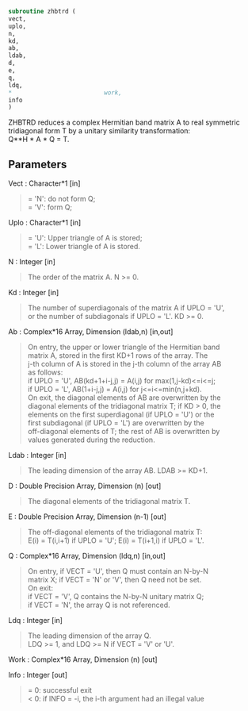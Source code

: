 ```fortran  
subroutine zhbtrd (  
vect,  
uplo,  
n,  
kd,  
ab,  
ldab,  
d,  
e,  
q,  
ldq,  
*                          work,  
info  
)  
```  
  
ZHBTRD reduces a complex Hermitian band matrix A to real symmetric  
tridiagonal form T by a unitary similarity transformation:  
Q**H * A * Q = T.  
  
## Parameters  
Vect : Character*1 [in]  
> = 'N':  do not form Q;  
> = 'V':  form Q;  
  
Uplo : Character*1 [in]  
> = 'U':  Upper triangle of A is stored;  
> = 'L':  Lower triangle of A is stored.  
  
N : Integer [in]  
> The order of the matrix A.  N >= 0.  
  
Kd : Integer [in]  
> The number of superdiagonals of the matrix A if UPLO = 'U',  
> or the number of subdiagonals if UPLO = 'L'.  KD >= 0.  
  
Ab : Complex*16 Array, Dimension (ldab,n) [in,out]  
> On entry, the upper or lower triangle of the Hermitian band  
> matrix A, stored in the first KD+1 rows of the array.  The  
> j-th column of A is stored in the j-th column of the array AB  
> as follows:  
> if UPLO = 'U', AB(kd+1+i-j,j) = A(i,j) for max(1,j-kd)<=i<=j;  
> if UPLO = 'L', AB(1+i-j,j)    = A(i,j) for j<=i<=min(n,j+kd).  
> On exit, the diagonal elements of AB are overwritten by the  
> diagonal elements of the tridiagonal matrix T; if KD > 0, the  
> elements on the first superdiagonal (if UPLO = 'U') or the  
> first subdiagonal (if UPLO = 'L') are overwritten by the  
> off-diagonal elements of T; the rest of AB is overwritten by  
> values generated during the reduction.  
  
Ldab : Integer [in]  
> The leading dimension of the array AB.  LDAB >= KD+1.  
  
D : Double Precision Array, Dimension (n) [out]  
> The diagonal elements of the tridiagonal matrix T.  
  
E : Double Precision Array, Dimension (n-1) [out]  
> The off-diagonal elements of the tridiagonal matrix T:  
> E(i) = T(i,i+1) if UPLO = 'U'; E(i) = T(i+1,i) if UPLO = 'L'.  
  
Q : Complex*16 Array, Dimension (ldq,n) [in,out]  
> On entry, if VECT = 'U', then Q must contain an N-by-N  
> matrix X; if VECT = 'N' or 'V', then Q need not be set.  
> On exit:  
> if VECT = 'V', Q contains the N-by-N unitary matrix Q;  
> if VECT = 'N', the array Q is not referenced.  
  
Ldq : Integer [in]  
> The leading dimension of the array Q.  
> LDQ >= 1, and LDQ >= N if VECT = 'V' or 'U'.  
  
Work : Complex*16 Array, Dimension (n) [out]  
  
Info : Integer [out]  
> = 0:  successful exit  
> < 0:  if INFO = -i, the i-th argument had an illegal value  
  
